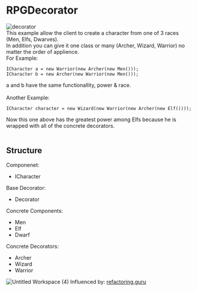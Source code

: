 # RPGDecorator
![decorator](https://user-images.githubusercontent.com/46108499/205066092-334c3400-c557-41d7-8b0c-86ec3c6d092d.png)
<br>
This example allow the client to create a character from one of 3 races (Men, Elfs, Dwarves).<br>
In addition you can give it one class or many (Archer, Wizard, Warrior) no matter the order of applience.
<br>
For Example:
```
ICharacter a = new Warrior(new Archer(new Men()));
ICharacter b = new Archer(new Warrior(new Men()));
```
a and b have the same functionallity, power & race.
<br><br>
Another Example:
<br>
```
ICharacter character = new Wizard(new Warrior(new Archer(new Elf())));
```
Now this one above has the greatest power among Elfs because he is wrapped with all of the concrete decorators.
<br>
<br>
## Structure 
Componenet:
- ICharacter

Base Decorator:
- Decorator

Concrete Components:
- Men
- Elf
- Dwarf

Concrete Decorators:
- Archer
- Wizard
- Warrior

![Untitled Workspace (4)](https://user-images.githubusercontent.com/46108499/205107333-7f074a1a-5f90-4091-9ebe-27a917ff0771.png)
Influenced by: [refactoring.guru](https://refactoring.guru/design-patterns/decorator) 
